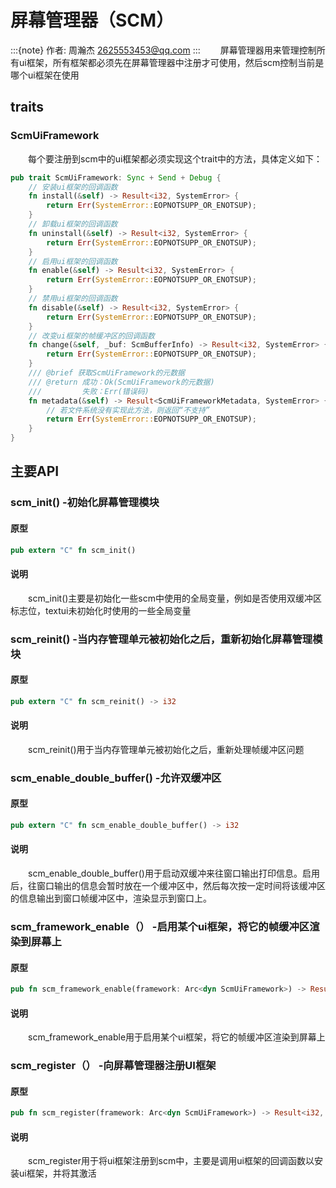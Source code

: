 # 屏幕管理器（SCM）

:::{note}
作者: 周瀚杰 <2625553453@qq.com>
:::
&emsp;&emsp;屏幕管理器用来管理控制所有ui框架，所有框架都必须先在屏幕管理器中注册才可使用，然后scm控制当前是哪个ui框架在使用

## traits

### ScmUiFramework
&emsp;&emsp;每个要注册到scm中的ui框架都必须实现这个trait中的方法，具体定义如下：
```rust
pub trait ScmUiFramework: Sync + Send + Debug {
    // 安装ui框架的回调函数
    fn install(&self) -> Result<i32, SystemError> {
        return Err(SystemError::EOPNOTSUPP_OR_ENOTSUP);
    }
    // 卸载ui框架的回调函数
    fn uninstall(&self) -> Result<i32, SystemError> {
        return Err(SystemError::EOPNOTSUPP_OR_ENOTSUP);
    }
    // 启用ui框架的回调函数
    fn enable(&self) -> Result<i32, SystemError> {
        return Err(SystemError::EOPNOTSUPP_OR_ENOTSUP);
    }
    // 禁用ui框架的回调函数
    fn disable(&self) -> Result<i32, SystemError> {
        return Err(SystemError::EOPNOTSUPP_OR_ENOTSUP);
    }
    // 改变ui框架的帧缓冲区的回调函数
    fn change(&self, _buf: ScmBufferInfo) -> Result<i32, SystemError> {
        return Err(SystemError::EOPNOTSUPP_OR_ENOTSUP);
    }
    /// @brief 获取ScmUiFramework的元数据
    /// @return 成功：Ok(ScmUiFramework的元数据)
    ///         失败：Err(错误码)
    fn metadata(&self) -> Result<ScmUiFrameworkMetadata, SystemError> {
        // 若文件系统没有实现此方法，则返回“不支持”
        return Err(SystemError::EOPNOTSUPP_OR_ENOTSUP);
    }
}
```
## 主要API
### scm_init() -初始化屏幕管理模块
#### 原型
```rust
pub extern "C" fn scm_init()
```
#### 说明
&emsp;&emsp;scm_init()主要是初始化一些scm中使用的全局变量，例如是否使用双缓冲区标志位，textui未初始化时使用的一些全局变量

### scm_reinit() -当内存管理单元被初始化之后，重新初始化屏幕管理模块
#### 原型
```rust
pub extern "C" fn scm_reinit() -> i32
```
#### 说明
&emsp;&emsp;scm_reinit()用于当内存管理单元被初始化之后，重新处理帧缓冲区问题

### scm_enable_double_buffer() -允许双缓冲区
#### 原型
```rust
pub extern "C" fn scm_enable_double_buffer() -> i32
```
#### 说明
&emsp;&emsp;scm_enable_double_buffer()用于启动双缓冲来往窗口输出打印信息。启用后，往窗口输出的信息会暂时放在一个缓冲区中，然后每次按一定时间将该缓冲区的信息输出到窗口帧缓冲区中，渲染显示到窗口上。

### scm_framework_enable（） -启用某个ui框架，将它的帧缓冲区渲染到屏幕上
#### 原型
```rust
pub fn scm_framework_enable(framework: Arc<dyn ScmUiFramework>) -> Result<i32, SystemError>
```
#### 说明
&emsp;&emsp;scm_framework_enable用于启用某个ui框架，将它的帧缓冲区渲染到屏幕上


### scm_register（） -向屏幕管理器注册UI框架
#### 原型
```rust
pub fn scm_register(framework: Arc<dyn ScmUiFramework>) -> Result<i32, SystemError> 
```
#### 说明
&emsp;&emsp;scm_register用于将ui框架注册到scm中，主要是调用ui框架的回调函数以安装ui框架，并将其激活
